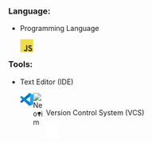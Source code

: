 ### Language:

- Programming Language

  <a href="https://www.javascript.com">
    <img align="left" alt="Javascript" width="26px" src="https://raw.githubusercontent.com/github/explore/80688e429a7d4ef2fca1e82350fe8e3517d3494d/topics/javascript/javascript.png" />
  </a>

<br>

### Tools:

- Text Editor (IDE)
  
  <a href="https://code.visualstudio.com">
    <img align="left" alt="Visual Studio Code" width="26px" src="https://raw.githubusercontent.com/github/explore/80688e429a7d4ef2fca1e82350fe8e3517d3494d/topics/visual-studio-code/visual-studio-code.png" />
  </a>

  <a href="neovim.io">
    <img align="left"alt="Neovim" width="26px" src="https://www.vectorlogo.zone/logos/neovimio/neovimio-icon.svg" />
  </a>

<br>

- Version Control System (VCS)

  <a href="https://git-scm.com/" target="_blank">
    <img align="left" alt="Git" width="26px" src="https://github.com/Aakarsh-B/trying-repos/blob/master/github.svg"/>
  </a>

